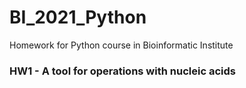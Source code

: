 # BI_2021_Python
Homework for Python course in Bioinformatic Institute

### HW1 - A tool for operations with nucleic acids
